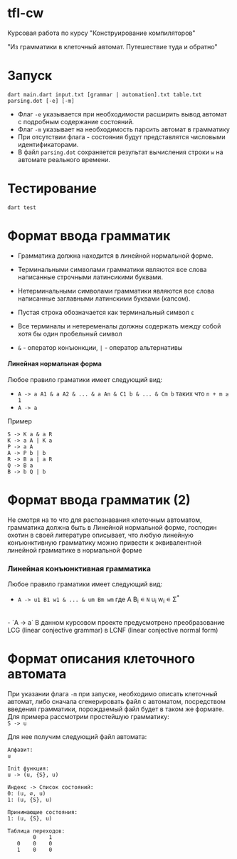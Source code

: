# tfl-cw
Курсовая работа по курсу "Конструирование компиляторов"

"Из грамматики в клеточный автомат. Путешествие туда и обратно"


# Запуск 
```
dart main.dart input.txt [grammar | automation].txt table.txt parsing.dot [-e] [-m]
```
- Флаг ```-e``` указывается при необходимости расширить вывод автомат с подробным содержание состояний. <br/>
- Флаг `-m` указывает на необходимость парсить автомат в грамматику
- При отсутствии флага - состояния будут представлятся числовыми идентификаторами.<br/>
- В файл ```parsing.dot``` сохраняется результат вычисления строки ```w``` на автомате реального времени. 

# Тестирование 
```
dart test
```

# Формат ввода грамматик

- Грамматика должна находится в линейной нормальной форме.

- Терминальными символами грамматики являются все слова написанные строчными латинсикими буквами.

- Нетерминальными символами грамматики являются все слова написанные заглавными латинскими буквами (капсом).

- Пустая строка обозначается как терминальный символ `ε`

- Все терминалы и нетеременалы должны содержать между собой хотя бы один пробельный символ

- `&` - оператор конъюнкции, `|` - оператор альтернативы

#### Линейная нормальная форма 
Любое правило граматики имеет следующий вид: </br>
- `A -> a A1 & a A2 & ... & a An & C1 b & ... & Cm b` таких что `n + m ≥ 1`</br>
- `A -> a`

Пример 
```
S -> K a & a R 
K -> a A | K a 
P -> a A 
A -> P b | b
R -> B a | a R 
Q -> B a 
B -> b Q | b 
```

# Формат ввода грамматик (2)
Не смотря на то что для распознавания клеточным автоматом, грамматика должна быть в Линейной нормальной форме, господин охотин в своей литературе описывает, что любую линейную конъюнктивную грамматику можно привести к эквивалентной линейной грамматике в нормальной форме 
### Линейная конъюнктивная грамматика 
Любое правило граматики имеет следующий вид: </br>
- `A -> u1 B1 w1 & ... & um Bm wm` где A B<sub>i</sub> ∊ `N` u<sub>i</sub> w<sub>i</sub>  ∊ Σ<sup>*<sup> 
<br>
- `A -> a`
В данном курсовом проекте предусмотрено преобразование LCG (linear conjective grammar) в LCNF (linear conjective normal form)

# Формат описания клеточного автомата 

При указании флага `-m` при запуске, необходимо описать клеточный автомат, либо сначала сгенерировать файл с автоматом, посредством введения грамматики, порождаемый файл будет в таком же формате.  </br>
Для примера рассмотрим простейшую грамматику:  </br>
`S -> u`  </br>

Для нее получим следующий файл автомата: 
```
Алфавит:
u

Init функция:
u -> (u, {S}, u)

Индекс -> Список состояний:
0: (u, ∅, u)
1: (u, {S}, u)

Принимающие состояния:
1: (u, {S}, u)

Таблица переходов:
        0    1
   0    0    0
   1    0    0
```
